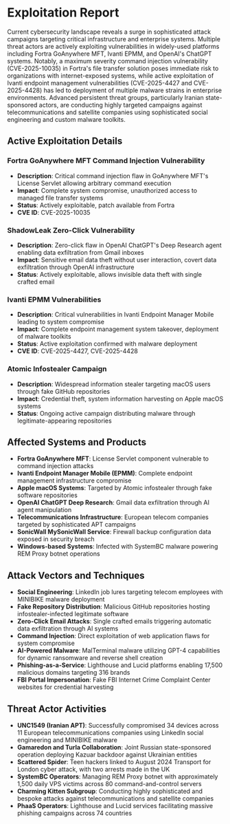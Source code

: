 # Exploitation Report

Current cybersecurity landscape reveals a surge in sophisticated attack campaigns targeting critical infrastructure and enterprise systems. Multiple threat actors are actively exploiting vulnerabilities in widely-used platforms including Fortra GoAnywhere MFT, Ivanti EPMM, and OpenAI's ChatGPT systems. Notably, a maximum severity command injection vulnerability (CVE-2025-10035) in Fortra's file transfer solution poses immediate risk to organizations with internet-exposed systems, while active exploitation of Ivanti endpoint management vulnerabilities (CVE-2025-4427 and CVE-2025-4428) has led to deployment of multiple malware strains in enterprise environments. Advanced persistent threat groups, particularly Iranian state-sponsored actors, are conducting highly targeted campaigns against telecommunications and satellite companies using sophisticated social engineering and custom malware toolkits.

## Active Exploitation Details

### Fortra GoAnywhere MFT Command Injection Vulnerability
- **Description**: Critical command injection flaw in GoAnywhere MFT's License Servlet allowing arbitrary command execution
- **Impact**: Complete system compromise, unauthorized access to managed file transfer systems
- **Status**: Actively exploitable, patch available from Fortra
- **CVE ID**: CVE-2025-10035

### ShadowLeak Zero-Click Vulnerability
- **Description**: Zero-click flaw in OpenAI ChatGPT's Deep Research agent enabling data exfiltration from Gmail inboxes
- **Impact**: Sensitive email data theft without user interaction, covert data exfiltration through OpenAI infrastructure
- **Status**: Actively exploitable, allows invisible data theft with single crafted email

### Ivanti EPMM Vulnerabilities
- **Description**: Critical vulnerabilities in Ivanti Endpoint Manager Mobile leading to system compromise
- **Impact**: Complete endpoint management system takeover, deployment of malware toolkits
- **Status**: Active exploitation confirmed with malware deployment
- **CVE ID**: CVE-2025-4427, CVE-2025-4428

### Atomic Infostealer Campaign
- **Description**: Widespread information stealer targeting macOS users through fake GitHub repositories
- **Impact**: Credential theft, system information harvesting on Apple macOS systems
- **Status**: Ongoing active campaign distributing malware through legitimate-appearing repositories

## Affected Systems and Products

- **Fortra GoAnywhere MFT**: License Servlet component vulnerable to command injection attacks
- **Ivanti Endpoint Manager Mobile (EPMM)**: Complete endpoint management infrastructure compromise
- **Apple macOS Systems**: Targeted by Atomic infostealer through fake software repositories
- **OpenAI ChatGPT Deep Research**: Gmail data exfiltration through AI agent manipulation
- **Telecommunications Infrastructure**: European telecom companies targeted by sophisticated APT campaigns
- **SonicWall MySonicWall Service**: Firewall backup configuration data exposed in security breach
- **Windows-based Systems**: Infected with SystemBC malware powering REM Proxy botnet operations

## Attack Vectors and Techniques

- **Social Engineering**: LinkedIn job lures targeting telecom employees with MINIBIKE malware deployment
- **Fake Repository Distribution**: Malicious GitHub repositories hosting infostealer-infected legitimate software
- **Zero-Click Email Attacks**: Single crafted emails triggering automatic data exfiltration through AI systems
- **Command Injection**: Direct exploitation of web application flaws for system compromise
- **AI-Powered Malware**: MalTerminal malware utilizing GPT-4 capabilities for dynamic ransomware and reverse shell creation
- **Phishing-as-a-Service**: Lighthouse and Lucid platforms enabling 17,500 malicious domains targeting 316 brands
- **FBI Portal Impersonation**: Fake FBI Internet Crime Complaint Center websites for credential harvesting

## Threat Actor Activities

- **UNC1549 (Iranian APT)**: Successfully compromised 34 devices across 11 European telecommunications companies using LinkedIn social engineering and MINIBIKE malware
- **Gamaredon and Turla Collaboration**: Joint Russian state-sponsored operation deploying Kazuar backdoor against Ukrainian entities
- **Scattered Spider**: Teen hackers linked to August 2024 Transport for London cyber attack, with two arrests made in the UK
- **SystemBC Operators**: Managing REM Proxy botnet with approximately 1,500 daily VPS victims across 80 command-and-control servers
- **Charming Kitten Subgroup**: Conducting highly sophisticated and bespoke attacks against telecommunications and satellite companies
- **PhaaS Operators**: Lighthouse and Lucid services facilitating massive phishing campaigns across 74 countries